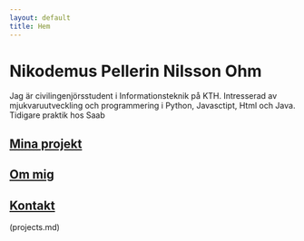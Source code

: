 ```yaml
---
layout: default
title: Hem
---
```


# Nikodemus Pellerin Nilsson Ohm

Jag är civilingenjörsstudent i Informationsteknik på KTH. Intresserad av mjukvaruutveckling och programmering i Python, Javasctipt, Html och Java. Tidigare praktik hos Saab

## [Mina projekt](projects.md)  
## [Om mig](about.md)  
## [Kontakt](contact.md)

(projects.md)
